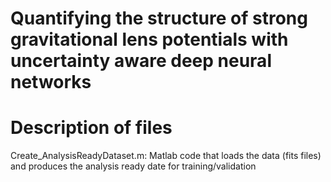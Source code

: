 # Quantifying the structure of strong gravitational lens potentials with uncertainty aware deep neural networks

# Description of files
Create_AnalysisReadyDataset.m: Matlab code that loads the data (fits files) and produces the analysis ready date for training/validation
